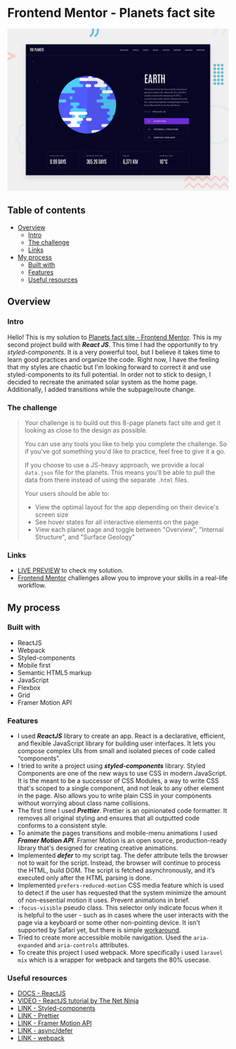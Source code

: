 # Frontend Mentor - Planets fact site

![Design preview for the Planets fact site coding challenge](./src/assets/preview.jpg)

## Table of contents

-   [Overview](#overview)
    -   [Intro](#intro)
    -   [The challenge](#the-challenge)
    -   [Links](#links)
-   [My process](#my-process)
    -   [Built with](#built-with)
    -   [Features](#features)
    -   [Useful resources](#useful-resources)

## Overview

### Intro

Hello! This is my solution to [Planets fact site - Frontend Mentor](https://www.frontendmentor.io/challenges/planets-fact-site-gazqN8w_f). This is my second project build with **_React JS_**. This time I had the opportunity to try _styled-components_. It is a very powerful tool, but I believe it takes time to learn good practices and organize the code. Right now, I have the feeling that my styles are chaotic but I'm looking forward to correct it and use styled-components to its full potential. In order not to stick to design, I decided to recreate the animated solar system as the home page. Additionally, I added transitions while the subpage/route change.

### The challenge

> Your challenge is to build out this 8-page planets fact site and get it looking as close to the design as possible.
>
> You can use any tools you like to help you complete the challenge. So if you've got something you'd like to practice, feel free to give it a go.
>
> If you choose to use a JS-heavy approach, we provide a local `data.json` file for the planets. This means you'll be able to pull the data from there instead of using the separate `.html` files.
>
> Your users should be able to:
>
> -   View the optimal layout for the app depending on their device's screen size
> -   See hover states for all interactive elements on the page
> -   View each planet page and toggle between "Overview", "Internal Structure", and "Surface Geology"

### Links

-   [LIVE PREVIEW](https://planets-tediko.netlify.app/) to check my solution.
-   [Frontend Mentor](https://www.frontendmentor.io) challenges allow you to improve your skills in a real-life workflow.

## My process

### Built with

-   ReactJS
-   Webpack
-   Styled-components
-   Mobile first
-   Semantic HTML5 markup
-   JavaScript
-   Flexbox
-   Grid
-   Framer Motion API

### Features

-   I used **_ReactJS_** library to create an app. React is a declarative, efficient, and flexible JavaScript library for building user interfaces. It lets you compose complex UIs from small and isolated pieces of code called “components”.
-   I tried to write a project using **_styled-components_** library. Styled Components are one of the new ways to use CSS in modern JavaScript. It is the meant to be a successor of CSS Modules, a way to write CSS that's scoped to a single component, and not leak to any other element in the page. Also allows you to write plain CSS in your components without worrying about class name collisions.
-   The first time I used **_Prettier_**. Prettier is an opinionated code formatter. It removes all original styling and ensures that all outputted code conforms to a consistent style.
-   To animate the pages transitions and mobile-menu animations I used **_Framer Motion API_**. Framer Motion is an open source, production-ready library that's designed for creating creative animations.
-   Implemented **_defer_** to my script tag. The defer attribute tells the browser not to wait for the script. Instead, the browser will continue to process the HTML, build DOM. The script is fetched asynchronously, and it’s executed only after the HTML parsing is done.
-   Implemented `prefers-reduced-motion` CSS media feature which is used to detect if the user has requested that the system minimize the amount of non-essential motion it uses. Prevent animations in brief.
-   `:focus-visible` pseudo class. This selector only indicate focus when it is helpful to the user - such as in cases where the user interacts with the page via a keyboard or some other non-pointing device. It isn't supported by Safari yet, but there is simple [workaround](https://stackoverflow.com/questions/31402576/enable-focus-only-on-keyboard-use-or-tab-press).
-   Tried to create more accessible mobile navigation. Used the `aria-expanded` and `aria-controls` attributes.
-   To create this project I used webpack. More specifically i used `laravel mix` which is a wrapper for webpack and targets the 80% usecase.

### Useful resources

-   [DOCS - ReactJS](https://reactjs.org/)
-   [VIDEO - ReactJS tutorial by The Net Ninja](https://www.youtube.com/watch?v=j942wKiXFu8&list=PL4cUxeGkcC9gZD-Tvwfod2gaISzfRiP9d)
-   [LINK - Styled-components](https://styled-components.com/)
-   [LINK - Prettier](https://prettier.io/)
-   [LINK - Framer Motion API](https://www.framer.com/api/motion/)
-   [LINK - async/defer](https://flaviocopes.com/javascript-async-defer/#the-position-matters)
-   [LINK - webpack](https://laravel-mix.com/docs/6.0/what-is-mix)
